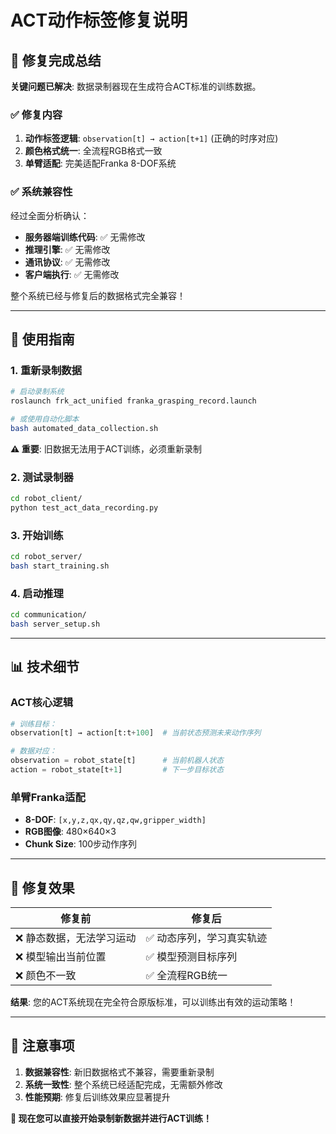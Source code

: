# ACT动作标签修复说明

## 🎯 修复完成总结

**关键问题已解决**: 数据录制器现在生成符合ACT标准的训练数据。

### ✅ 修复内容
1. **动作标签逻辑**: `observation[t] → action[t+1]` (正确的时序对应)
2. **颜色格式统一**: 全流程RGB格式一致
3. **单臂适配**: 完美适配Franka 8-DOF系统

### ✅ 系统兼容性
经过全面分析确认：
- **服务器端训练代码**: ✅ 无需修改
- **推理引擎**: ✅ 无需修改  
- **通讯协议**: ✅ 无需修改
- **客户端执行**: ✅ 无需修改

整个系统已经与修复后的数据格式完全兼容！

---

## 🚀 使用指南

### 1. 重新录制数据
```bash
# 启动录制系统
roslaunch frk_act_unified franka_grasping_record.launch

# 或使用自动化脚本
bash automated_data_collection.sh
```

**⚠️ 重要**: 旧数据无法用于ACT训练，必须重新录制

### 2. 测试录制器
```bash
cd robot_client/
python test_act_data_recording.py
```

### 3. 开始训练
```bash
cd robot_server/
bash start_training.sh
```

### 4. 启动推理
```bash
cd communication/
bash server_setup.sh
```

---

## 📊 技术细节

### ACT核心逻辑
```python
# 训练目标：
observation[t] → action[t:t+100]  # 当前状态预测未来动作序列

# 数据对应：
observation = robot_state[t]      # 当前机器人状态
action = robot_state[t+1]         # 下一步目标状态
```

### 单臂Franka适配
- **8-DOF**: `[x,y,z,qx,qy,qz,qw,gripper_width]`
- **RGB图像**: 480×640×3
- **Chunk Size**: 100步动作序列

---

## 🎉 修复效果

| 修复前 | 修复后 |
|--------|--------|
| ❌ 静态数据，无法学习运动 | ✅ 动态序列，学习真实轨迹 |
| ❌ 模型输出当前位置 | ✅ 模型预测目标序列 |
| ❌ 颜色不一致 | ✅ 全流程RGB统一 |

**结果**: 您的ACT系统现在完全符合原版标准，可以训练出有效的运动策略！

---

## 📝 注意事项

1. **数据兼容性**: 新旧数据格式不兼容，需要重新录制
2. **系统一致性**: 整个系统已经适配完成，无需额外修改
3. **性能预期**: 修复后训练效果应显著提升

**🎯 现在您可以直接开始录制新数据并进行ACT训练！**